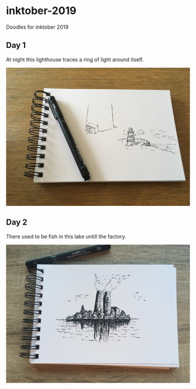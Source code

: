 # inktober-2019
Doodles for inktober 2019

## Day 1

At night this lighthouse traces a ring of light around itself.

![Day 1](day-1.jpg)

## Day 2

There used to be fish in this lake untill the factory.

![Day 2](day-2.jpg)


